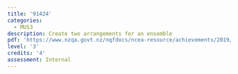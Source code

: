 ```yaml
---
title: '91424'
categories:
  - MUS3
description: Create two arrangements for an ensemble
pdf: 'https://www.nzqa.govt.nz/nqfdocs/ncea-resource/achievements/2019/as91424.pdf'
level: '3'
credits: '4'
assessment: Internal
---
```


